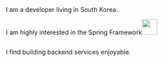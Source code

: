 
<div style = "display:flex;">
  I am a developer living in South Korea.
</div>

<div style = "display:flex;">

I am highly interested in the Spring Framework<img width = 35 height = auto src="https://img.shields.io/badge/-white?style=flat-square&logo=spring">

</div>

<div style = "display:flex;">

I find building backend services enjoyable.
</div>
